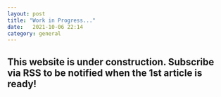 ```yaml
---
layout: post
title: "Work in Progress..."
date:   2021-10-06 22:14
category: general
---
```


## This website is under construction. Subscribe via RSS to be notified when the 1st article is ready! 
